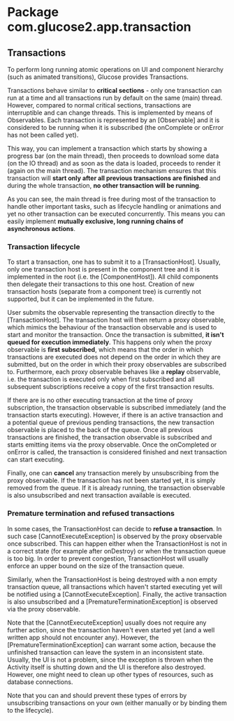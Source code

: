 # Package com.glucose2.app.transaction

## Transactions

To perform long running atomic operations on UI and component hierarchy (such as animated transitions), Glucose provides Transactions.

Transactions behave similar to **critical sections** - only one transaction can run at a time and all transactions run by default on the same (main) thread. However, compared to normal critical sections, transactions are interruptible and can change threads. This is implemented by means of Observables. Each transaction is represented by an [Observable] and it is considered to be running when it is subscribed (the onComplete or onError has not been called yet).

This way, you can implement a transaction which starts by showing a progress bar (on the main thread), then proceeds to download some data (on the IO thread) and as soon as the data is loaded, proceeds to render it (again on the main thread). The transaction mechanism ensures that this transaction will **start only after all previous transactions are finished** and during the whole transaction, **no other transaction will be running**.
 
 As you can see, the main thread is free during most of the transaction to handle other important tasks, such as lifecycle handling or animations and yet no other transaction can be executed concurrently. This means you can easily implement **mutually exclusive, long running chains of asynchronous actions**. 
 
 ### Transaction lifecycle
 
To start a transaction, one has to submit it to a [TransactionHost]. Usually, only one transaction host is present in the component tree and it is implemented in the root (i.e. the [ComponentHost]). All child components then delegate their transactions to this one host. Creation of new transaction hosts (separate from a component tree) is currently not supported, but it can be implemented in the future.
 
User submits the observable representing the transaction directly to the [TransactionHost]. The transaction host will then return a proxy observable, which mimics the behaviour of the transaction observable and is used to start and monitor the transaction. Once the transaction is submitted, **it isn't queued for execution immediately**. This happens only when the proxy observable is **first subscribed**, which means that the order in which transactions are executed does not depend on the order in which they are submitted, but on the order in which their proxy observables are subscribed to. Furthermore, each proxy observable behaves like a **replay** observable, i.e. the transaction is executed only when first subscribed and all subsequent subscriptions receive a copy of the first transaction results.
 
If there are is no other executing transaction at the time of proxy subscription, the transaction observable is subscribed immediately (and the transaction starts executing). However, if there is an active transaction and a potential queue of previous pending transactions, the new transaction observable is placed to the back of the queue. Once all previous transactions are finished, the transaction observable is subscribed and starts emitting items via the proxy observable. Once the onCompleted or onError is called, the transaction is considered finished and next transaction can start executing. 

Finally, one can **cancel** any transaction merely by unsubscribing from the proxy observable. If the transaction has not been started yet, it is simply removed from the queue. If it is already running, the transaction observable is also unsubscribed and next transaction available is executed.

 ### Premature termination and refused transactions
  
In some cases, the TransactionHost can decide to **refuse a transaction**. In such case [CannotExecuteException] is observed by the proxy observable once subscribed. This can happen either when the TransactionHost is not in a correct state (for example after onDestroy) or when the transaction queue is too big. In order to prevent congestion, TransactionHost will usually enforce an upper bound on the size of the transaction queue. 
 
Similarly, when the TransactionHost is being destroyed with a non empty transaction queue, all transactions which haven't started executing yet will be notified using a [CannotExecuteException]. Finally, the active transaction is also unsubscribed and a [PrematureTerminationException] is observed via the proxy observable.
   
Note that the [CannotExecuteException] usually does not require any further action, since the transaction haven't even started yet (and a well written app should not encounter any). However, the [PrematureTerminationException] can warrant some action, because the unfinished transaction can leave the system in an inconsistent state. Usually, the UI is not a problem, since the exception is thrown when the Activity itself is shutting down and the UI is therefore also destroyed. However, one might need to clean up other types of resources, such as database connections.

Note that you can and should prevent these types of errors by unsubscribing transactions on your own (either manually or by binding them to the lifecycle).